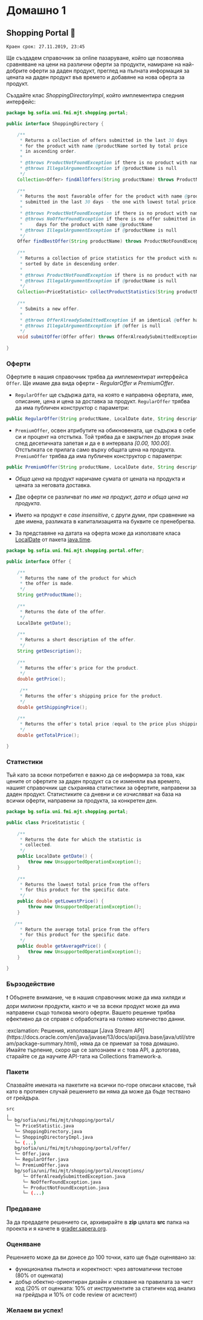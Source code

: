 # Домашно 1

## **Shopping Portal** :department_store:

`Краен срок: 27.11.2019, 23:45`

Ще създадем справочник за online пазаруване, който ще позволява сравняване на цени на различни оферти за продукти, намиране на най-добрите оферти за даден продукт, преглед на пълната информация за цената на даден продукт във времето и добавяне на нова оферта за продукт. 

Създайте клас _ShoppingDirectoryImpl_, който имплементира следния интерфейс:

``` java
package bg.sofia.uni.fmi.mjt.shopping.portal;

public interface ShoppingDirectory {

    /**
     * Returns a collection of offers submitted in the last 30 days
     * for the product with name @productName sorted by total price 
     * in ascending order. 
     * 
     * @throws ProductNotFoundException if there is no product with name @productName
     * @throws IllegalArgumentException if @productName is null
     */
    Collection<Offer> findAllOffers(String productName) throws ProductNotFoundException;
    
    /**
     * Returns the most favorable offer for the product with name @productName 
     * submitted in the last 30 days - the one with lowest total price. 
     * 
     * @throws ProductNotFoundException if there is no product with name @productName
     * @throws NoOfferFoundException if there is no offer submitted in the last 30 
     *     days for the product with name @productName
     * @throws IllegalArgumentException if @productName is null
     */
    Offer findBestOffer(String productName) throws ProductNotFoundException, NoOfferFoundException;
    
    /**
     * Returns a collection of price statistics for the product with name @productName 
     * sorted by date in descending order.
     * 
     * @throws ProductNotFoundException if there is no product with name @productName
     * @throws IllegalArgumentException if @productName is null
     */
    Collection<PriceStatistic> collectProductStatistics(String productName) throws ProductNotFoundException;
    
    /**
     * Submits a new offer.
     * 
     * @throws OfferAlreadySubmittedException if an identical @offer has already been submitted
     * @throws IllegalArgumentException if @offer is null
     */
    void submitOffer(Offer offer) throws OfferAlreadySubmittedException;
    
}
```

### **Оферти**

Офертите в нашия справочник трябва да имплементират интерфейса `Offer`. Ще имаме два вида оферти - *RegularOffer* и *PremiumOffer*.
* `RegularOffer` ще съдържа дата, на която е направена офертата, име, описание, цена и цена за доставка за продукт. `RegularOffer` трябва да има публичен конструктор с параметри:

```java
public RegularOffer(String productName, LocalDate date, String description, double price, double shippingPrice)
```

* `PremiumOffer`, освен атрибутите на обикновената, ще съдържа в себе си и процент на отстъпка. Той трябва да е закръглен до втория знак след десетичната запетая и да е в интервала _[0.00, 100.00]_. Отстъпката се прилага само върху общата цена на продукта. `PremiumOffer` трябва да има публичен конструктор с параметри:

```java
public PremiumOffer(String productName, LocalDate date, String description, double price, double shippingPrice, double discount)
```

* _Обща цена_ на продукт наричаме сумата от цената на продукта и цената за неговата доставка.

* Две оферти се различват по _име на продукт, дата и обща цена на продукта_.

* Името на продукт е _case insensitive_, с други думи, при сравнение на две имена, разликата в капитализацията на буквите се пренебрегва.

* За представяне на датата на оферта може да използвате класа [LocalDate](https://docs.oracle.com/en/java/javase/13/docs/api/java.base/java/time/LocalDate.html) от пакета [java.time](https://docs.oracle.com/en/java/javase/13/docs/api/java.base/java/time/package-summary.html).


```java
package bg.sofia.uni.fmi.mjt.shopping.portal.offer;

public interface Offer {

    /**
     * Returns the name of the product for which 
     * the offer is made.
     */
    String getProductName();
    
    /**
     * Returns the date of the offer.
     */
    LocalDate getDate();
    
    /**
     * Returns a short description of the offer.
     */
    String getDescription();
    
    /**
     * Returns the offer's price for the product.
     */
    double getPrice();
    
     /**
     * Returns the offer's shipping price for the product.
     */
    double getShippingPrice();
    
    /**
     * Returns the offer's total price (equal to the price plus shipping price).
     */
    double getTotalPrice();

}
```

### **Статистики**

Тъй като за всеки потребител е важно да се информира за това, как цените от офертите за даден продукт са се изменяли във времето, нашият справочник ще съхранява статистики за офертите, направени за даден продукт. Статистиките са дневни и се изчисляват на база на всички оферти, направени за продукта, за конкретен ден.

```java
package bg.sofia.uni.fmi.mjt.shopping.portal;

public class PriceStatistic {
    
    /**
     * Returns the date for which the statistic is
     * collected.
     */
    public LocalDate getDate() {
        throw new UnsupportedOperationException();
    }
    
    /**
     * Returns the lowest total price from the offers 
     * for this product for the specific date.
     */
    public double getLowestPrice() {
        throw new UnsupportedOperationException();
    }
    
   /**
     * Return the average total price from the offers 
     * for this product for the specific date.
     */
    public double getAveragePrice() {
        throw new UnsupportedOperationException();
    }

}
```

### **Бързодействие**

:exclamation: Обърнете внимание, че в нашия справочник може да има хиляди и дори милиони продукти, както и че за всеки продукт може да има направени също толкова много оферти. Вашето решение трябва ефективно да се справя с обработката на голямо количество данни.
<p>
:exclamation: Решения, използващи [Java Stream API](https://docs.oracle.com/en/java/javase/13/docs/api/java.base/java/util/stream/package-summary.html), няма да се приемат за това домашно. Имайте търпение, скоро ще се запознаем и с това API, а дотогава, старайте се да научите API-тата на Collections framework-а.


### **Пакети**

Спазвайте имената на пакетите на всички по-горе описани класове, тъй като в противен случай решението ви няма да може да бъде тествано от грейдъра.

```bash
src
╷
└─ bg/sofia/uni/fmi/mjt/shopping/portal/
   └─ PriceStatistic.java
   └─ ShoppingDirectory.java
   └─ ShoppingDirectoryImpl.java
   └─ (...)
   bg/sofia/uni/fmi/mjt/shopping/portal/offer/
   └─ Offer.java
   └─ RegularOffer.java
   └─ PremiumOffer.java
   bg/sofia/uni/fmi/mjt/shopping/portal/exceptions/
      └─ OfferAlreadySubmittedException.java
      └─ NoOfferFoundException.java
      └─ ProductNotFoundException.java
      └─ (...)
```

### **Предаване**

За да предадете решението си, архивирайте в **zip** цялата **src** папка на проекта и я качете в [grader.sapera.org](http://grader.sapera.org/WebObjects/Web-CAT.woa).

### **Оценяване**

Решението може да ви донесе до 100 точки, като ще бъде оценявано за:

* функционална пълнота и коректност: чрез автоматични тестове (80% от оценката)
* добър обектно-ориентиран дизайн и спазване на правилата за чист код (20% от оценката: 10% от инструментите за статичен код анализ на грейдъра и 10% от code review от асистент)

### **Желаем ви успех!**
